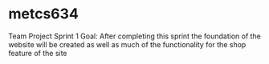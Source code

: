 # metcs634
Team Project
Sprint 1 Goal: After completing this sprint the foundation of the website will be created as well as much of the functionality for the shop feature of the site
